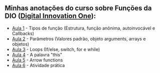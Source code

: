 
## Minhas anotações do curso sobre Funções da DIO ([Digital Innovation One](https://digitalinnovation.one/)):

- [Aula 1](https://github.com/CarvalhoNathan/functions/blob/main/tipos-de-fun%C3%A7%C3%A3o.md) - Tipos de função (Estrutura, função anônima, autoinvocável e Callbacks)
- [Aula 2](https://github.com/CarvalhoNathan/functions/blob/main/par%C3%A2metros.md) - Parâmetros (Valores padrão, objeto arguments, arrays e objetos)
- [Aula 3](https://github.com/CarvalhoNathan/functions/blob/main/loops.md) - Loops (If/else, switch, for e while)
- [Aula 4](https://github.com/CarvalhoNathan/functions/blob/main/this.md) - A palavra "this"
- [Aula 5](https://github.com/CarvalhoNathan/functions/blob/main/arrow-functions.md) - Arrow functions
- [Aula 6](https://github.com/CarvalhoNathan/functions/blob/main/atividade-pr%C3%A1tica.md) - Atividade prática
